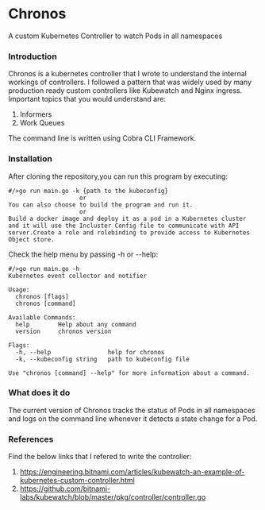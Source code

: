 # Chronos

A custom Kubernetes Controller to watch Pods in all namespaces

### Introduction

Chronos is a kubernetes controller that I wrote to understand the internal workings of controllers. I followed a pattern that was widely used by many production ready custom controllers like Kubewatch and Nginx ingress. Important topics that you would understand are:

 1) Informers
 2) Work Queues

The command line is written using Cobra CLI Framework.

### Installation

After cloning the repository,you can run this program by executing:

```
#/>go run main.go -k {path to the kubeconfig}
                    or  
You can also choose to build the program and run it.  
                    or  
Build a docker image and deploy it as a pod in a Kubernetes cluster and it will use the Incluster Config file to communicate with API server.Create a role and rolebinding to provide access to Kubernetes Object store.
```

Check the help menu by passing -h or --help:
```
#/>go run main.go -h  
Kubernetes event collector and notifier  

Usage:  
  chronos [flags]  
  chronos [command]  

Available Commands:  
  help        Help about any command  
  version     chronos version  

Flags:  
  -h, --help                help for chronos  
  -k, --kubeconfig string   path to kubeconfig file  

Use "chronos [command] --help" for more information about a command.  
```
### What does it do

The current version of Chronos tracks the status of Pods in all namespaces and logs on the command line
whenever it detects a state change for a Pod.

### References

Find the below links that I refered to write the controller:
1) https://engineering.bitnami.com/articles/kubewatch-an-example-of-kubernetes-custom-controller.html
2) https://github.com/bitnami-labs/kubewatch/blob/master/pkg/controller/controller.go
